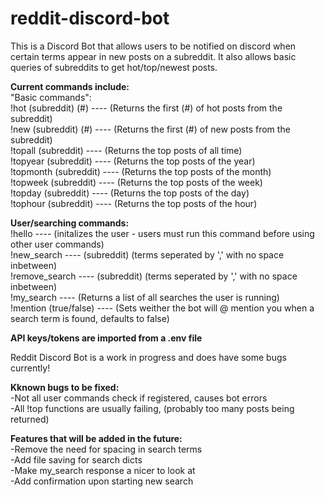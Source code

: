 # reddit-discord-bot

This is a Discord Bot that allows users to be notified on discord when certain terms appear in new posts on a subreddit. It also allows basic queries of subreddits to get hot/top/newest posts.

**Current commands include:**  
"Basic commands":  
!hot (subreddit) (#) ---- (Returns the first (#) of hot posts from the subreddit)  
!new (subreddit) (#) ---- (Returns the first (#) of new posts from the subreddit)  
!topall (subreddit) ---- (Returns the top posts of all time)  
!topyear (subreddit) ---- (Returns the top posts of the year)  
!topmonth (subreddit) ---- (Returns the top posts of the month)  
!topweek (subreddit) ---- (Returns the top posts of the week)  
!topday (subreddit) ---- (Returns the top posts of the day)  
!tophour (subreddit) ---- (Returns the top posts of the hour)  

**User/searching commands:**  
!hello ---- (initalizes the user - users must run this command before using other user commands)  
!new_search ---- (subreddit) (terms seperated by ',' with no space inbetween)  
!remove_search ---- (subreddit) (terms seperated by ',' with no space inbetween)    
!my_search ---- (Returns a list of all searches the user is running)  
!mention (true/false) ---- (Sets weither the bot will @ mention you when a search term is found, defaults to false)  


**API keys/tokens are imported from a .env file**  


Reddit Discord Bot is a work in progress and does have some bugs currently!  

**Kknown bugs to be fixed:**  
-Not all user commands check if registered, causes bot errors  
-All !top functions are usually failing, (probably too many posts being returned)  

**Features that will be added in the future:**  
-Remove the need for spacing in search terms  
-Add file saving for search dicts  
-Make my_search response a nicer to look at  
-Add confirmation upon starting new search
